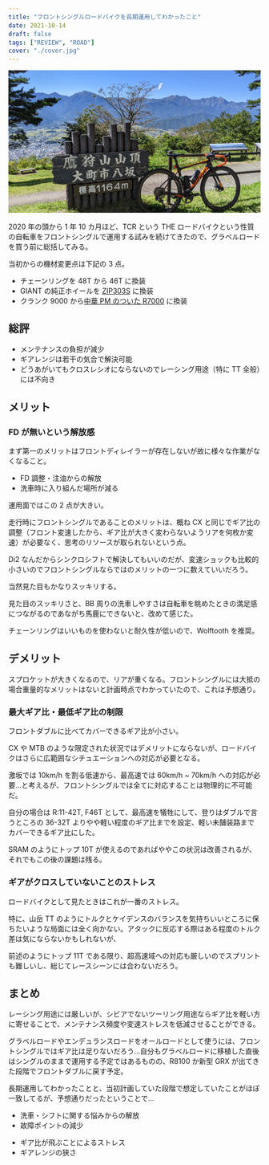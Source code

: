 ```yaml
---
title: "フロントシングルロードバイクを長期運用してわかったこと"
date: 2021-10-14
draft: false
tags: ["REVIEW", "ROAD"]
cover: "./cover.jpg"
---
```


![cover](./cover.jpg)

2020 年の頭から 1 年 10 カ月ほど、TCR という THE ロードバイクという性質の自転車をフロントシングルで運用する試みを続けてきたので、グラベルロードを買う前に総括してみる。

<LinkBox url="https://blog.gensobunya.net/post/2020/01/tcr_allroadize/" />

<LinkBox url="https://blog.gensobunya.net/post/2020/08/wt_nw/" />

当初からの機材変更点は下記の 3 点。

- チェーンリングを 48T から 46T に換装
- GIANT の純正ホイールを [ZIP303S](https://shopping.yahoo.co.jp/search?p=ZIPP+303S&cid=&pf=&pt=&area=14&dlv=&first=1&tab_ex=commerce&sc_i=shp_pc_store_searchBox) に換装
- クランク 9000 から[中華 PM のついた R7000](https://s.click.aliexpress.com/e/_AS7Nb6) に換装

## 総評

- メンテナンスの負担が減少
- ギアレンジは若干の気合で解決可能
- どうあがいてもクロスレシオにならないのでレーシング用途（特に TT 全般）には不向き

## メリット

### FD が無いという解放感

まず第一のメリットはフロントディレイラーが存在しないが故に様々な作業がなくなること。

- FD 調整・注油からの解放
- 洗車時に入り組んだ場所が減る

運用面ではこの 2 点が大きい。

走行時にフロントシングルであることのメリットは、概ね CX と同じでギア比の調整（フロント変速したから、ギア比が大きく変わらないようリアを何枚か変速）が必要なく、思考のリソースが取られないという点。

Di2 なんだからシンクロシフトで解決してもいいのだが、変速ショックも比較的小さいのでフロントシングルならではのメリットの一つに数えていいだろう。

当然見た目もかなりスッキリする。

見た目のスッキリさと、BB 周りの洗車しやすさは自転車を眺めたときの満足感につながるのであながち馬鹿にできないと、改めて感じた。

チェーンリングはいいものを使わないと耐久性が低いので、Wolftooth を推奨。

<LinkBox url="https://www.chainreactioncycles.com/jp/ja/wolf-tooth-110-bcd-%E3%83%81%E3%82%A7%E3%83%BC%E3%83%B3%E3%83%AA%E3%83%B3%E3%82%B0/rp-prod192988" />

## デメリット

スプロケットが大きくなるので、リアが重くなる。フロントシングルには大抵の場合重量的なメリットはないと計画時点でわかっていたので、これは予想通り。

### 最大ギア比・最低ギア比の制限

フロントダブルに比べてカバーできるギア比が小さい。

CX や MTB のような限定された状況ではデメリットにならないが、ロードバイクはさらに広範囲なシチュエーションへの対応が必要となる。

激坂では 10km/h を割る低速から、最高速では 60km/h ~ 70km/h への対応が必要…と考えるが、フロントシングルでは全てに対応することは物理的に不可能だ。

自分の場合は R:11-42T, F46T として、最高速を犠牲にして、登りはダブルで言うところの 36-32T よりやや軽い程度のギア比までを設定、軽い未舗装路までカバーできるギア比にした。

SRAM のようにトップ 10T が使えるのであればややこの状況は改善されるが、それでもこの後の課題は残る。

<LinkBox url="https://paypaymall.yahoo.co.jp/store/qbei/item/pi-810753" linkurl="//ck.jp.ap.valuecommerce.com/servlet/referral?sid=3171302&pid=887657037&vc_url=https%3A%2F%2Fpaypaymall.yahoo.co.jp%2Fstore%2Fqbei%2Fitem%2Fpi-810753" />

### ギアがクロスしていないことのストレス

ロードバイクとして見たときはこれが一番のストレス。

特に、山岳 TT のようにトルクとケイデンスのバランスを気持ちいいところに保ちたいような局面には全く向かない。アタックに反応する際はある程度のトルク差は気にならないかもしれないが、

前述のようにトップ 11T である限り、超高速域への対応も厳しいのでスプリントも難しいし、総じてレースシーンには合わないだろう。

## まとめ

レーシング用途には厳しいが、シビアでないツーリング用途ならギア比を軽い方に寄せることで、メンテナンス頻度や変速ストレスを低減させることができる。

グラベルロードやエンデュランスロードをオールロードとして使うには、フロントシングルではギア比は足りないだろう…自分もグラベルロードに移植した直後はシングルのままで運用する予定ではあるものの、R8100 か新型 GRX が出てきた段階でフロントダブルに戻す予定。

長期運用してわかったことと、当初計画していた段階で想定していたことがほぼ一致してるが、予想通りだったということで…

<PositiveBox>

- 洗車・シフトに関する悩みからの解放
- 故障ポイントの減少

</PositiveBox>

<NegativeBox>

- ギア比が飛ぶことによるストレス
- ギアレンジの狭さ

</NegativeBox>

<LinkBox url="https://www.amazon.co.jp/dp/B07RSRGQLS/" isAmazonLink />
